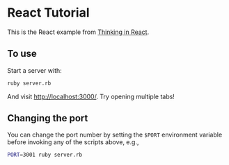 # React Tutorial

This is the React example from [Thinking in React](https://facebook.github.io/react/docs/thinking-in-react.html).

## To use

Start a server with:

```sh
ruby server.rb
```

And visit <http://localhost:3000/>. Try opening multiple tabs!

## Changing the port

You can change the port number by setting the `$PORT` environment variable before invoking any of the scripts above, e.g.,

```sh
PORT=3001 ruby server.rb
```

